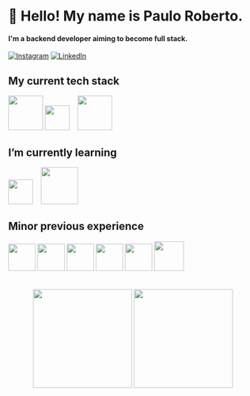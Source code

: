 # 👋 Hello! My name is Paulo Roberto.
#### I'm a backend developer aiming to become full stack.
[![Instagram](https://img.shields.io/badge/Instagram-%23E4405F.svg?logo=Instagram&logoColor=white)](https://instagram.com/pauloroberto.dev) [![LinkedIn](https://img.shields.io/badge/LinkedIn-%230077B5.svg?logo=linkedin&logoColor=white)](https://www.linkedin.com/in/paulorobertovrc/)

## My current tech stack
<div style="display: inline_block">
<img height="70" width="70" src="https://cdn.jsdelivr.net/gh/devicons/devicon/icons/java/java-original-wordmark.svg" />
<img height="50" width="50" src="https://cdn.jsdelivr.net/gh/devicons/devicon/icons/spring/spring-original.svg" /> &nbsp;&nbsp;
<img height="70" width="70" src="https://cdn.jsdelivr.net/gh/devicons/devicon/icons/mysql/mysql-original-wordmark.svg" />          
</div>

## I’m currently learning
<div style="display: inline_block">
<img height="50" width="50" src="https://cdn.jsdelivr.net/gh/devicons/devicon/icons/angularjs/angularjs-plain.svg" /> &nbsp;&nbsp;
<img height="75" width="75" src="https://cdn.jsdelivr.net/gh/devicons/devicon/icons/amazonwebservices/amazonwebservices-original-wordmark.svg" />        
</div>

## Minor previous experience
<div style="display: inline_block">
<img height="55" width="55" src="https://cdn.jsdelivr.net/gh/devicons/devicon/icons/css3/css3-original.svg" />
<img height="55" width="55" src="https://cdn.jsdelivr.net/gh/devicons/devicon/icons/html5/html5-original.svg" />
<img height="55" width="55" src="https://cdn.jsdelivr.net/gh/devicons/devicon/icons/javascript/javascript-original.svg" />
<img height="55" width="55" src="https://cdn.jsdelivr.net/gh/devicons/devicon/icons/c/c-plain.svg" />
<img height="55" width="55" src="https://cdn.jsdelivr.net/gh/devicons/devicon/icons/cplusplus/cplusplus-plain.svg" />
<img height="60" width="60" src="https://cdn.jsdelivr.net/gh/devicons/devicon/icons/php/php-original.svg" />
</div>

<!-- ## On the horizon
<div style="display: inline_block">
<img height="60" width="60" src="https://cdn.jsdelivr.net/gh/devicons/devicon/icons/apachekafka/apachekafka-original.svg" />
<img height="60" width="60" src="https://cdn.jsdelivr.net/gh/devicons/devicon/icons/postgresql/postgresql-original.svg" />          
<img height="60" width="60" src="https://cdn.jsdelivr.net/gh/devicons/devicon/icons/python/python-original.svg" />          
</div> -->
<br>
<br>
<div align="center">
<img height=200em src="https://github-readme-streak-stats.herokuapp.com/?user=paulorobertovrc&theme=nord&hide_border=false" />
<img height=200em src=https://github-readme-stats-p1rh.vercel.app/api/top-langs/?username=paulorobertovrc&theme=nord&hide_border=false&include_all_commits=true&count_private=true&layout=compact" />
</div>
